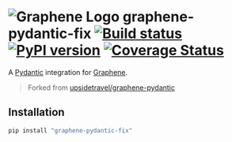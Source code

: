 # ![Graphene Logo](http://graphene-python.org/favicon.png) graphene-pydantic-fix [![Build status](https://circleci.com/gh/upsidetravel/graphene-pydantic.svg?style=svg)](https://circleci.com/gh/upsidetravel/graphene-pydantic) [![PyPI version](https://badge.fury.io/py/graphene-pydantic.svg)](https://badge.fury.io/py/graphene-pydantic) [![Coverage Status](https://coveralls.io/repos/upsidetravel/graphene-pydantic/badge.svg?branch=master&service=github)](https://coveralls.io/github/upsidetravel/graphene-pydantic?branch=master)



A [Pydantic](https://pydantic-docs.helpmanual.io/) integration for [Graphene](http://graphene-python.org/).
> Forked from [upsidetravel/graphene-pydantic](https://github.com/upsidetravel/graphene-pydantic/)

## Installation

```bash
pip install "graphene-pydantic-fix"
```
